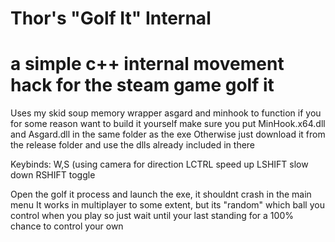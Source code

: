 # Thor's "Golf It" Internal
# a simple c++ internal movement hack for the steam game golf it

Uses my skid soup memory wrapper asgard and minhook to function
if you for some reason want to build it yourself make sure you put MinHook.x64.dll and Asgard.dll in the same folder as the exe
Otherwise just download it from the release folder and use the dlls already included in there

Keybinds:
W,S (using camera for direction
LCTRL speed up
LSHIFT slow down
RSHIFT toggle

Open the golf it process and launch the exe, it shouldnt crash in the main menu
It works in multiplayer to some extent, but its "random" which ball you control when you play
so just wait until your last standing for a 100% chance to control your own

